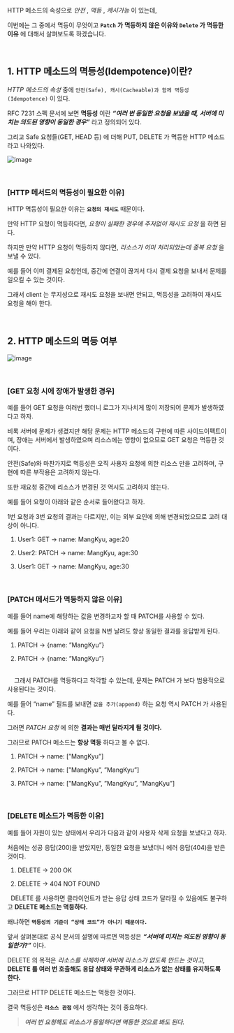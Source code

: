 HTTP 메소드의 속성으로 *안전* , *멱등* , *캐시가능* 이 있는데, 

이번에는 그 중에서 멱등이 무엇이고 **`Patch` 가 멱등하지 않은 이유와 `Delete` 가 멱등한 이유** 에 대해서 살펴보도록 하겠습니다.
 

<br>


## 1. HTTP 메소드의 멱등성(Idempotence)이란?

*HTTP 메소드의 속성* 중에 `안전(Safe), 캐시(Cacheable)과 함께 멱등성(Idempotence)` 이 있다. 

RFC 7231 스펙 문서에 보면 **멱등성** 이란 ***“여러 번 동일한 요청을 보냈을 때, 서버에 미치는 의도된 영향이 동일한 경우”*** 라고 정의되어 있다. 

그리고 Safe 요청들(GET, HEAD 등) 에 더해 PUT, DELETE 가 멱등한 HTTP 메소드라고 나와있다.

![image](https://github.com/lielocks/WIL/assets/107406265/7bff6d8b-a68c-47f1-ba16-b48fdba790bb)


<br>


### [HTTP 메서드의 멱등성이 필요한 이유]

HTTP 멱등성이 필요한 이유는 **`요청의 재시도`** 때문이다. 

만약 HTTP 요청이 멱등하다면, *요청이 실패한 경우에 주저없이 재시도 요청* 을 하면 된다. 

하지만 만약 HTTP 요청이 멱등하지 않다면, *리소스가 이미 처리되었는데 중복 요청* 을 보낼 수 있다. 

예를 들어 이미 결제된 요청인데, 중간에 연결이 끊겨서 다시 결제 요청을 보내서 문제를 일으킬 수 있는 것이다. 

그래서 client 는 무지성으로 재시도 요청을 보내면 안되고, 멱등성을 고려하여 재시도 요청을 해야 한다.
 

<br>


## 2. HTTP 메소드의 멱등 여부

![image](https://github.com/lielocks/WIL/assets/107406265/94b4eb56-37db-480e-9d26-d151da7c3e1a)


<br>


### [GET 요청 시에 장애가 발생한 경우]

예를 들어 GET 요청을 여러번 했더니 로그가 지나치게 많이 저장되어 문제가 발생하였다고 하자. 

비록 서버에 문제가 생겼지만 해당 문제는 HTTP 메소드의 구현에 따른 사이드이펙트이며, 장애는 서버에서 발생하였으며 리소스에는 영향이 없으므로 GET 요청은 멱등한 것이다.

안전(Safe)와 마찬가지로 멱등성은 오직 사용자 요청에 의한 리소스 만을 고려하며, 구현에 따른 부작용은 고려하지 않는다. 

또한 재요청 중간에 리소스가 변경된 것 역시도 고려하지 않는다. 

예를 들어 요청이 아래와 같은 순서로 들어왔다고 하자. 

1번 요청과 3번 요청의 결과는 다르지만, 이는 외부 요인에 의해 변경되었으므로 고려 대상이 아니다.

1. User1: GET → name: MangKyu, age:20

2. User2: PATCH → name: MangKyu, age:30

3. User1: GET → name: MangKyu, age:30


<br>


### [PATCH 메서드가 멱등하지 않은 이유]

예를 들어 name에 해당하는 값을 변경하고자 할 때 PATCH를 사용할 수 있다. 

예를 들어 우리는 아래와 같이 요청을 N번 날려도 항상 동일한 결과를 응답받게 된다. 

1. PATCH → {name: ”MangKyu”}

2. PATCH → {name: ”MangKyu”}


<br>
 
 
그래서 PATCH를 멱등하다고 착각할 수 있는데, 문제는 PATCH 가 보다 범용적으로 사용된다는 것이다. 

예를 들어 “name” 필드를 보내면 `값을 추가(append)` 하는 요청 역시 PATCH 가 사용된다. 

그러면 *PATCH 요청* 에 의한 **결과는 매번 달라지게 될 것이다.** 

그러므로 PATCH 메소드는 **항상 멱등** 하다고 볼 수 없다.

1. PATCH → name: [”MangKyu”]

2. PATCH → name: [”MangKyu”, ”MangKyu”]

3. PATCH → name: [”MangKyu”, ”MangKyu”, ”MangKyu”]


<br>


### [DELETE 메소드가 멱등한 이유]

예를 들어 자원이 있는 상태에서 우리가 다음과 같이 사용자 삭제 요청을 보냈다고 하자. 

처음에는 성공 응답(200)을 받았지만, 동일한 요청을 보냈더니 에러 응답(404)을 받은 것이다.

1. DELETE → 200 OK

2. DELETE → 404 NOT FOUND

 
DELETE 를 사용하면 클라이언트가 받는 응답 상태 코드가 달라질 수 있음에도 불구하고 **DELETE 메소드는 멱등하다.** 

왜냐하면 **`멱등성의 기준이 “상태 코드”가 아니기 때문이다.`** 

앞서 살펴본대로 공식 문서의 설명에 따르면 멱등성은 ***“서버에 미치는 의도된 영향이 동일한가?”*** 이다. 

DELETE 의 목적은 *리소스를 삭제하여 서버에 리소스가 없도록 만드는 것이고,* **DELETE 를 여러 번 호출해도 응답 상태와 무관하게 리소스가 없는 상태를 유지하도록 한다.** 

그러므로 HTTP DELETE 메소드는 멱등한 것이다.

결국 멱등성은 **`리소스 관점`** 에서 생각하는 것이 중요하다. 

> ***여러 번 요청해도 리소스가 동일하다면 멱등한 것으로 봐도 된다.***
 
